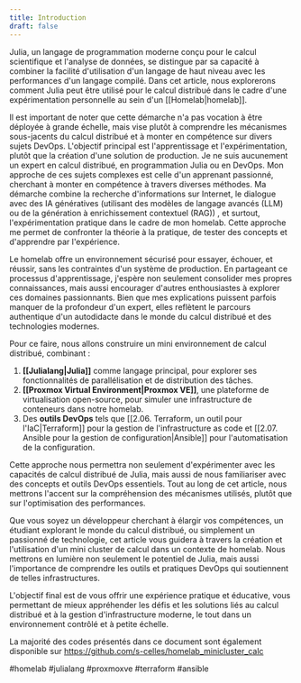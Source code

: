 ```yaml
---
title: Introduction
draft: false
---
```

Julia, un langage de programmation moderne conçu pour le calcul scientifique et l'analyse de données, se distingue par sa capacité à combiner la facilité d'utilisation d'un langage de haut niveau avec les performances d'un langage compilé. Dans cet article, nous explorerons comment Julia peut être utilisé pour le calcul distribué dans le cadre d'une expérimentation personnelle au sein d'un [[Homelab|homelab]].

Il est important de noter que cette démarche n'a pas vocation à être déployée à grande échelle, mais vise plutôt à comprendre les mécanismes sous-jacents du calcul distribué et à monter en compétence sur divers sujets DevOps. 
L'objectif principal est l'apprentissage et l'expérimentation, plutôt que la création d'une solution de production. 
Je ne suis aucunement un expert en calcul distribué, en programmation Julia ou en DevOps. Mon approche de ces sujets complexes est celle d'un apprenant passionné, cherchant à monter en compétence à travers diverses méthodes. Ma démarche combine la recherche d'informations sur Internet, le dialogue avec des IA génératives (utilisant des modèles de langage avancés (LLM) ou de la génération à enrichissement contextuel (RAG)) , et surtout, l'expérimentation pratique dans le cadre de mon homelab. Cette approche me permet de confronter la théorie à la pratique, de tester des concepts et d'apprendre par l'expérience.

Le homelab offre un environnement sécurisé pour essayer, échouer, et réussir, sans les contraintes d'un système de production. En partageant ce processus d'apprentissage, j'espère non seulement consolider mes propres connaissances, mais aussi encourager d'autres enthousiastes à explorer ces domaines passionnants. Bien que mes explications puissent parfois manquer de la profondeur d'un expert, elles reflètent le parcours authentique d'un autodidacte dans le monde du calcul distribué et des technologies modernes.

Pour ce faire, nous allons construire un mini environnement de calcul distribué, combinant :

1. **[[Julialang|Julia]]** comme langage principal, pour explorer ses fonctionnalités de parallélisation et de distribution des tâches.
2. **[[Proxmox Virtual Environment|Proxmox VE]]**, une plateforme de virtualisation open-source, pour simuler une infrastructure de conteneurs dans notre homelab.
3. Des **outils DevOps** tels que [[2.06. Terraform, un outil pour l'IaC|Terraform]] pour la gestion de l'infrastructure as code et [[2.07. Ansible pour la gestion de configuration|Ansible]] pour l'automatisation de la configuration.

Cette approche nous permettra non seulement d'expérimenter avec les capacités de calcul distribué de Julia, mais aussi de nous familiariser avec des concepts et outils DevOps essentiels. Tout au long de cet article, nous mettrons l'accent sur la compréhension des mécanismes utilisés, plutôt que sur l'optimisation des performances.

Que vous soyez un développeur cherchant à élargir vos compétences, un étudiant explorant le monde du calcul distribué, ou simplement un passionné de technologie, cet article vous guidera à travers la création et l'utilisation d'un mini cluster de calcul dans un contexte de homelab. Nous mettrons en lumière non seulement le potentiel de Julia, mais aussi l'importance de comprendre les outils et pratiques DevOps qui soutiennent de telles infrastructures.

L'objectif final est de vous offrir une expérience pratique et éducative, vous permettant de mieux appréhender les défis et les solutions liés au calcul distribué et à la gestion d'infrastructure moderne, le tout dans un environnement contrôlé et à petite échelle.

La majorité des codes présentés dans ce document sont également disponible sur
https://github.com/s-celles/homelab_minicluster_calc

#homelab #julialang #proxmoxve #terraform #ansible
